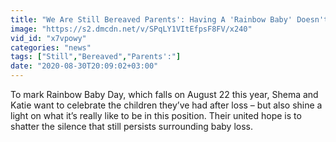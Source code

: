 ```yaml
---
title: "We Are Still Bereaved Parents': Having A 'Rainbow Baby' Doesn't Erase Loss"
image: "https://s2.dmcdn.net/v/SPqLY1VItEfpsF8FV/x240"
vid_id: "x7vpowy"
categories: "news"
tags: ["Still","Bereaved","Parents':"]
date: "2020-08-30T20:09:02+03:00"
---
```

To mark Rainbow Baby Day, which falls on August 22 this year, Shema and Katie want to celebrate the children they’ve had after loss – but also shine a light on what it’s really like to be in this position. Their united hope is to shatter the silence that still persists surrounding baby loss.
